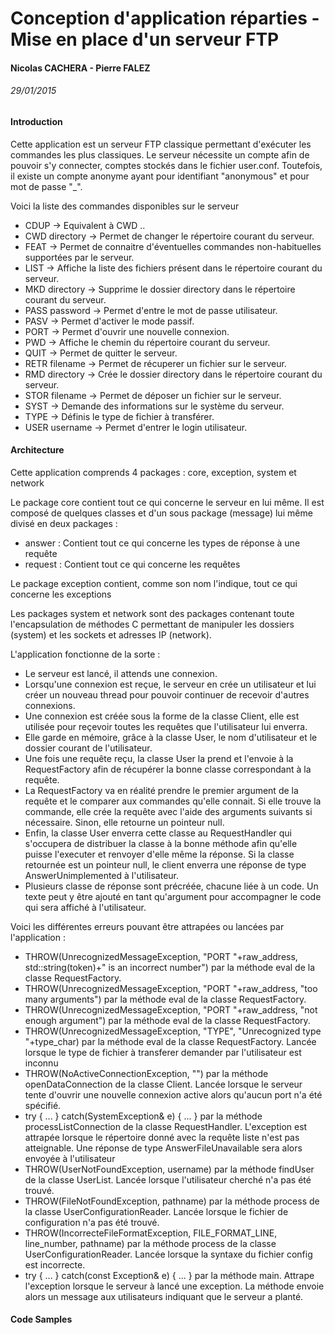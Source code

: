 # Conception d'application réparties - Mise en place d'un serveur FTP
#### Nicolas CACHERA - Pierre FALEZ
###### 29/01/2015

#### Introduction

Cette application est un serveur FTP classique permettant d'exécuter les commandes les plus classiques. Le serveur nécessite un compte afin de pouvoir s'y connecter, comptes stockés dans le fichier user.conf. Toutefois, il existe un compte anonyme ayant pour identifiant "anonymous" et pour mot de passe "_".

Voici la liste des commandes disponibles sur le serveur
* CDUP -> Equivalent à CWD ..
* CWD directory -> Permet de changer le répertoire courant du serveur.
* FEAT -> Permet de connaitre d'éventuelles commandes non-habituelles supportées par le serveur.
* LIST -> Affiche la liste des fichiers présent dans le répertoire courant du serveur.
* MKD directory -> Supprime le dossier directory dans le répertoire courant du serveur.
* PASS password -> Permet d'entre le mot de passe utilisateur.
* PASV -> Permet d'activer le mode passif.
* PORT -> Permet d'ouvrir une nouvelle connexion.
* PWD -> Affiche le chemin du répertoire courant du serveur.
* QUIT -> Permet de quitter le serveur.
* RETR filename -> Permet de récuperer un fichier sur le serveur.
* RMD directory -> Crée le dossier directory dans le répertoire courant du serveur.
* STOR filename -> Permet de déposer un fichier sur le serveur.
* SYST -> Demande des informations sur le système du serveur.
* TYPE -> Définis le type de fichier à transférer.
* USER username -> Permet d'entrer le login utilisateur.

#### Architecture

Cette application comprends 4 packages : core, exception, system et network

Le package core contient tout ce qui concerne le serveur en lui même. Il est composé de quelques classes et d'un sous package (message) lui même divisé en deux packages :
* answer : Contient tout ce qui concerne les types de réponse à une requête
* request : Contient tout ce qui concerne les requêtes

Le package exception contient, comme son nom l'indique, tout ce qui concerne les exceptions

Les packages system et network sont des packages contenant toute l'encapsulation de méthodes C permettant de manipuler les dossiers (system) et les sockets et adresses IP (network).

L'application fonctionne de la sorte :
* Le serveur est lancé, il attends une connexion.
* Lorsqu'une connexion est reçue, le serveur en crée un utilisateur et lui créer un nouveau thread pour pouvoir continuer de recevoir d'autres connexions.
* Une connexion est créée sous la forme de la classe Client, elle est utilisée pour reçevoir toutes les requêtes que l'utilisateur lui enverra.
* Elle garde en mémoire, grâce à la classe User, le nom d'utilisateur et le dossier courant de l'utilisateur.
* Une fois une requête reçu, la classe User la prend et l'envoie à la RequestFactory afin de récupérer la bonne classe correspondant à la requête.
* La RequestFactory va en réalité prendre le premier argument de la requête et le comparer aux commandes qu'elle connait. Si elle trouve la commande, elle crée la requête avec l'aide des arguments suivants si nécessaire. Sinon, elle retourne un pointeur null.
* Enfin, la classe User enverra cette classe au RequestHandler qui s'occupera de distribuer la classe à la bonne méthode afin qu'elle puisse l'executer et renvoyer d'elle même la réponse. Si la classe retournée est un pointeur null, le client enverra une réponse de type AnswerUnimplemented à l'utilisateur.
* Plusieurs classe de réponse sont précréée, chacune liée à un code. Un texte peut y être ajouté en tant qu'argument pour accompagner le code qui sera affiché à l'utilisateur.

Voici les différentes erreurs pouvant être attrapées ou lancées par l'application :
* THROW(UnrecognizedMessageException, "PORT "+raw_address, std::string(token)+" is an incorrect number") par la méthode eval de la classe RequestFactory.
* THROW(UnrecognizedMessageException, "PORT "+raw_address, "too many arguments") par la méthode eval de la classe RequestFactory.
* THROW(UnrecognizedMessageException, "PORT "+raw_address, "not enough argument") par la méthode eval de la classe RequestFactory.
* THROW(UnrecognizedMessageException, "TYPE", "Unrecognized type "+type_char) par la méthode eval de la classe RequestFactory. Lancée lorsque le type de fichier à transferer demander par l'utilisateur est inconnu
* THROW(NoActiveConnectionException, "") par la méthode openDataConnection de la classe Client. Lancée lorsque le serveur tente d'ouvrir une nouvelle connexion active alors qu'aucun port n'a été spécifié.
* try { ... } catch(SystemException& e) { ...	} par la méthode processListConnection de la classe RequestHandler. L'exception est attrapée lorsque le répertoire donné avec la requête liste n'est pas atteignable. Une réponse de type AnswerFileUnavailable sera alors envoyée à l'utilisateur
* THROW(UserNotFoundException, username) par la méthode findUser de la classe UserList. Lancée lorsque l'utilisateur cherché n'a pas été trouvé.
* THROW(FileNotFoundException, pathname) par la méthode process de la classe UserConfigurationReader. Lancée lorsque le fichier de configuration n'a pas été trouvé.
* THROW(IncorrecteFileFormatException, FILE_FORMAT_LINE, line_number, pathname) par la méthode process de la classe UserConfigurationReader. Lancée lorsque la syntaxe du fichier config est incorrecte.
* try { ... }	catch(const Exception& e) { ... } par la méthode main. Attrape l'exception lorsque le serveur à lancé une exception. La méthode envoie alors un message aux utilisateurs indiquant que le serveur a planté.

#### Code Samples
